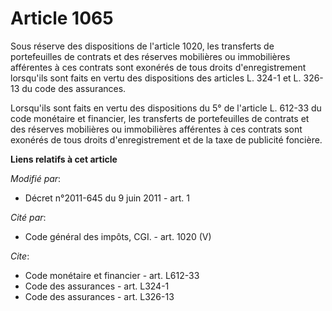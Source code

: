 # Article 1065

Sous réserve des dispositions de l'article 1020, les transferts de portefeuilles de contrats et des réserves mobilières ou
immobilières afférentes à ces contrats sont exonérés de tous droits d'enregistrement lorsqu'ils sont faits en vertu des
dispositions des articles L. 324-1 et L. 326-13 du code des assurances. 

Lorsqu'ils sont faits en vertu des dispositions du 5° de l'article L. 612-33 du code monétaire et financier, les transferts
de portefeuilles de contrats et des réserves mobilières ou immobilières afférentes à ces contrats sont exonérés de tous
droits d'enregistrement et de la taxe de publicité foncière.

**Liens relatifs à cet article**

_Modifié par_:

  - Décret n°2011-645 du 9 juin 2011 - art. 1

_Cité par_:

  - Code général des impôts, CGI. - art. 1020 (V)

_Cite_:

  - Code monétaire et financier - art. L612-33
  - Code des assurances - art. L324-1
  - Code des assurances - art. L326-13
